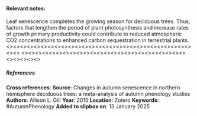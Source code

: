 #### **Relevant notes**:
Leaf senescence completes the growing season for deciduous trees. Thus, factors that lengthen the period of plant photosynthesis and increase rates of growth primary productivity could contribute to reduced atmospheric CO2 concentrations to enhanced carbon sequestration in terrestrial plants.
<><><><><><><><><><><><><><><><><><><><><><><><><><><><><>
<><><><><><><><><><><><><><><><><><><><><><><><><><><><><>
##### References
**Cross references**: 
**Source**: Changes in autumn senescence in northern hemisphere deciduous trees: a meta-analysis of autumn phenology studies
**Authors**: Allison L. Gill
**Year**: 2015
**Location**: Zotero
**Keywords**: #AutumnPhenology 
**Added to slipbox on**: 13 January 2025

